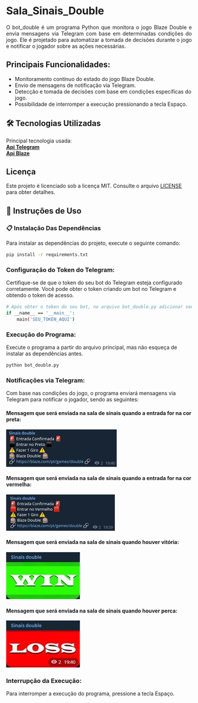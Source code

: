 # Sala_Sinais_Double
<p align="justify">O bot_double é um programa Python que monitora o jogo Blaze Double e envia mensagens via Telegram com base em determinadas condições do jogo. Ele é projetado para automatizar a tomada de decisões durante o jogo e notificar o jogador sobre as ações necessárias.</p>

## Principais Funcionalidades:

- Monitoramento contínuo do estado do jogo Blaze Double.
- Envio de mensagens de notificação via Telegram.
- Detecção e tomada de decisões com base em condições específicas do jogo.
- Possibilidade de interromper a execução pressionando a tecla Espaço.

## 🛠️ Tecnologias Utilizadas
Principal tecnologia usada:</br>
**[Api Telegram](https://core.telegram.org/api)**</br>
**[Api Blaze](https://blaze.com/api/roulette_games/recent)**

## Licença
Este projeto é licenciado sob a licença MIT. Consulte o arquivo [LICENSE](LICENSE) para obter detalhes.

## 🚀 Instruções de Uso

### 📋 Instalação Das Dependências
Para instalar as dependências do projeto, execute o seguinte comando:
```bash
pip install -r requirements.txt
```

### Configuração do Token do Telegram:
Certifique-se de que o token do seu bot do Telegram esteja configurado corretamente. Você pode obter o token criando um bot no Telegram e obtendo o token de acesso.

```bash
# Após obter o token do seu bot, no arquivo bot_double.py adicionar seu token onde está escrito SEU_TOKEN_AQUI
if __name__ == '__main__':
    main('SEU_TOKEN_AQUI')
```

### Execução do Programa:
Execute o programa a partir do arquivo principal, mas não esqueça de instalar as dependências antes.

```bash
python bot_double.py
```

### Notificações via Telegram:
Com base nas condições do jogo, o programa enviará mensagens via Telegram para notificar o jogador, sendo as seguintes:

#### Mensagem que será enviada na sala de sinais quando a entrada for na cor preta:

![notificacao-black](imagens/notificacao-black.JPG)

#### Mensagem que será enviada na sala de sinais quando a entrada for na cor vermelha:

![notificacao-red](imagens/notificacao-red.JPG)</br>

#### Mensagem que será enviada na sala de sinais quando houver vitória:

![notificacao-vitoria](imagens/notificacao-vitoria.JPG)</br>

#### Mensagem que será enviada na sala de sinais quando houver perca:

![notificacao-perda](imagens/notificacao-perda.JPG)</br>

### Interrupção da Execução:
Para interromper a execução do programa, pressione a tecla Espaço.